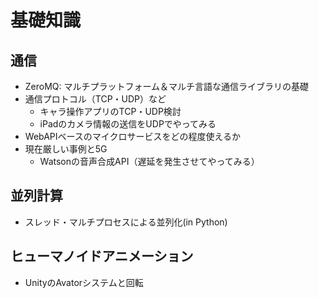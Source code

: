 # 基礎知識
## 通信
* ZeroMQ: マルチプラットフォーム＆マルチ言語な通信ライブラリの基礎
* 通信プロトコル（TCP・UDP）など
  * キャラ操作アプリのTCP・UDP検討
  * iPadのカメラ情報の送信をUDPでやってみる　
* WebAPIベースのマイクロサービスをどの程度使えるか
* 現在厳しい事例と5G
  * Watsonの音声合成API（遅延を発生させてやってみる）

## 並列計算
* スレッド・マルチプロセスによる並列化(in Python)

## ヒューマノイドアニメーション
* UnityのAvatorシステムと回転